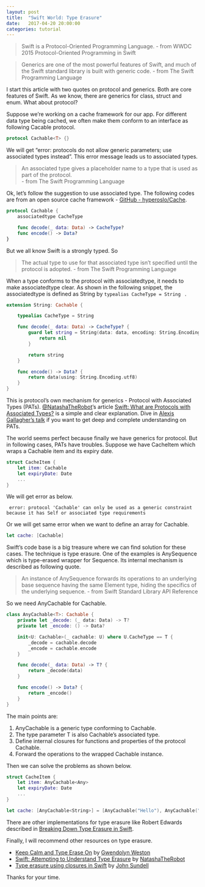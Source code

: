 ```yaml
---
layout: post
title:  "Swift World: Type Erasure"
date:   2017-04-20 20:00:00
categories: tutorial
---
```


> Swift is a Protocol-Oriented Programming Language.
>                             - from WWDC 2015 Protocol-Oriented Programming in Swift

> Generics are one of the most powerful features of Swift, and much of the Swift standard library is built with generic code.
>                             - from The Swift Programming Language

I start this article with two quotes on protocol and generics. Both are core features of Swift.  As we know, there are generics for class, struct and enum. What about protocol?

Suppose we’re working on a cache framework for our app. For different data type being cached, we often make them conform to an interface as  following Cacable protocol.

```swift
protocol Cachable<T> {}
```

We will get “error: protocols do not allow generic parameters; use associated types instead”. This error message leads us to associated types.

> An associated type gives a placeholder name to a type that is used as part of the protocol.  
>                                      - from The Swift Programming Language

Ok, let’s follow the suggestion to use associated type. The following codes are from an open source cache framework - [GitHub - hyperoslo/Cache](https://github.com/hyperoslo/Cache).

```swift
protocol Cachable {
    associatedtype CacheType

    func decode(_ data: Data) -> CacheType?
    func encode() -> Data?
}
```

But we all know Swift is a strongly typed.  So  

> The actual type to use for that associated type isn’t specified until the protocol is adopted.
>                                        - from The Swift Programming Language

When a type conforms to the protocol with associatedtype, it needs to make associatedtype clear. As shown in the following snippet, the associatedtype is defined as String by  `typealias CacheType = String ` .

```swift
extension String: Cachable {

    typealias CacheType = String

    func decode(_ data: Data) -> CacheType? {
        guard let string = String(data: data, encoding: String.Encoding.utf8) else {
            return nil
        }

        return string
    }

    func encode() -> Data? {
        return data(using: String.Encoding.utf8)
    }
}
```

This is protocol’s own mechanism for generics - Protocol with Associated Types (PATs). [@NatashaTheRobot](https://twitter.com/NatashaTheRobot)’s article [Swift: What are Protocols with Associated Types?](https://www.natashatherobot.com/swift-what-are-protocols-with-associated-types/#)  is a simple and clear explanation.  Dive in [Alexis Gallagher’s talk](https://www.youtube.com/watch?v=XWoNjiSPqI8) if you want to get deep and complete understanding on PATs.

The world seems perfect because finally we have generics for protocol. But in following cases, PATs have troubles. Suppose we have CacheItem which wraps a Cachable item and its expiry date.

```swift
struct CacheItem {
    let item: Cachable
    let expiryDate: Date
    ...
}
```

We will get error as below.

` error: protocol 'Cachable' can only be used as a generic constraint because it has Self or associated type requirements`

Or we will get same error when we want to define an array for Cachable.

```swift
let cache: [Cachable]
```

Swift’s code base is a big treasure where we can find solution for these cases. The technique is type erasure. One of the examples is AnySequence which is type-erased wrapper for Sequence. Its internal mechanism is described as following quote.

> An instance of AnySequence forwards its operations to an underlying base sequence having the same Element type, hiding the specifics of the underlying sequence.
>                                    - from Swift Standard Library API Reference

So we need AnyCachable for Cachable.

```swift
class AnyCachable<T>: Cachable {    
    private let _decode: (_ data: Data) -> T?
    private let _encode: () -> Data?

    init<U: Cachable>(_ cachable: U) where U.CacheType == T {
        _decode = cachable.decode
        _encode = cachable.encode
    }

    func decode(_ data: Data) -> T? {
        return _decode(data)
    }

    func encode() -> Data? {
        return _encode()
    }
}
```

The main points are:

1. AnyCachable is a generic type conforming to Cachable.  
2. The type parameter T is also Cachable’s associated type.
3. Define internal closures for functions and properties of the protocol Cachable.
4. Forward the operations to the wrapped Cachable instance.

Then we can solve the problems as shown below.

```swift
struct CacheItem {
    let item: AnyCachable<Any>
    let expiryDate: Date
    ...
}
```

```swift
let cache: [AnyCachable<String>] = [AnyCachable("Hello"), AnyCachable("World")]
```

There are other implementations for type erasure like Robert Edwards described in [Breaking Down Type Erasure in Swift](https://www.bignerdranch.com/blog/breaking-down-type-erasures-in-swift/).

Finally, I will recommend other resources on type erasure.

* [Keep Calm and Type Erase On](https://realm.io/news/tryswift-gwendolyn-weston-type-erasure/) by [Gwendolyn Weston](https://twitter.com/purpleyay)
* [Swift: Attempting to Understand Type Erasure](https://www.natashatherobot.com/swift-type-erasure/) by [NatashaTheRobot](https://twitter.com/NatashaTheRobot)
* [Type erasure using closures in Swift](https://medium.com/@johnsundell/type-erasure-using-closures-in-swift-1e6125231f8) by [John Sundell](https://twitter.com/johnsundell)

Thanks for your time.
